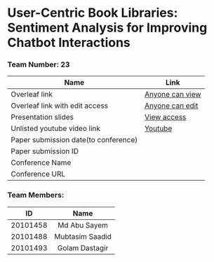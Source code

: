 # User-Centric Book Libraries: Sentiment Analysis for Improving Chatbot Interactions

### Team Number: 23

| Name | Link |
| --- | --- |
| Overleaf link | [Anyone can view](https://www.overleaf.com/read/kfxqwwmrtzyd#2437c0) |
| Overleaf link with edit access | [Anyone can edit](https://www.overleaf.com/1517425223mmzppnppsfvn#f9f0bd) |
| Presentation slides | [View access](https://docs.google.com/presentation/d/1WQ3lUJC6OwzE35hZ9SeuY2aFrsyocXo5IwbGsY2_DeM/edit?usp=sharing) |
| Unlisted youtube video link | [Youtube](https://youtu.be/F4j4-8qYcas) |
| Paper submission date(to conference) |  |
| Paper submission ID |  |
| Conference Name |  |
| Conference URL |  |




### Team Members:

| ID | Name |
| :---: | :---: |
| 20101458 | Md Abu Sayem |
| 20101488	 | Mubtasim Saadid  |
| 20101493 | Golam Dastagir |
